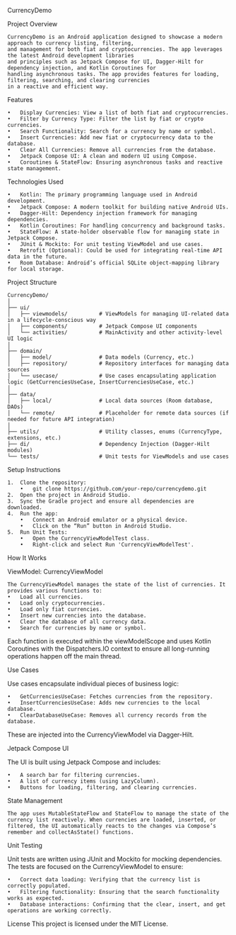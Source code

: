 CurrencyDemo

Project Overview

    CurrencyDemo is an Android application designed to showcase a modern approach to currency listing, filtering,
    and management for both fiat and cryptocurrencies. The app leverages the latest Android development libraries
    and principles such as Jetpack Compose for UI, Dagger-Hilt for dependency injection, and Kotlin Coroutines for
    handling asynchronous tasks. The app provides features for loading, filtering, searching, and clearing currencies
    in a reactive and efficient way.

Features

	•	Display Currencies: View a list of both fiat and cryptocurrencies.
	•	Filter by Currency Type: Filter the list by fiat or crypto currencies.
	•	Search Functionality: Search for a currency by name or symbol.
	•	Insert Currencies: Add new fiat or cryptocurrency data to the database.
	•	Clear All Currencies: Remove all currencies from the database.
	•	Jetpack Compose UI: A clean and modern UI using Compose.
	•	Coroutines & StateFlow: Ensuring asynchronous tasks and reactive state management.

Technologies Used

	•	Kotlin: The primary programming language used in Android development.
	•	Jetpack Compose: A modern toolkit for building native Android UIs.
	•	Dagger-Hilt: Dependency injection framework for managing dependencies.
	•	Kotlin Coroutines: For handling concurrency and background tasks.
	•	StateFlow: A state-holder observable flow for managing state in Jetpack Compose.
	•	JUnit & Mockito: For unit testing ViewModel and use cases.
	•	Retrofit (Optional): Could be used for integrating real-time API data in the future.
	•	Room Database: Android’s official SQLite object-mapping library for local storage.

Project Structure

    CurrencyDemo/
    │
    ├── ui/
    │   ├── viewmodels/          # ViewModels for managing UI-related data in a lifecycle-conscious way
    │   ├── components/          # Jetpack Compose UI components
    │   └── activities/          # MainActivity and other activity-level UI logic
    │
    ├── domain/
    │   ├── model/               # Data models (Currency, etc.)
    │   ├── repository/          # Repository interfaces for managing data sources
    │   └── usecase/             # Use cases encapsulating application logic (GetCurrenciesUseCase, InsertCurrenciesUseCase, etc.)
    │
    ├── data/
    │   ├── local/               # Local data sources (Room database, DAOs)
    │   └── remote/              # Placeholder for remote data sources (if needed for future API integration)
    │
    ├── utils/                   # Utility classes, enums (CurrencyType, extensions, etc.)
    ├── di/                      # Dependency Injection (Dagger-Hilt modules)
    └── tests/                   # Unit tests for ViewModels and use cases

Setup Instructions

    1.	Clone the repository:
        •   git clone https://github.com/your-repo/currencydemo.git
    2.	Open the project in Android Studio.
    3.	Sync the Gradle project and ensure all dependencies are downloaded.
    4.	Run the app:
        •	Connect an Android emulator or a physical device.
        •	Click on the “Run” button in Android Studio.
    5.	Run Unit Tests:
        •	Open the CurrencyViewModelTest class.
        •	Right-click and select Run 'CurrencyViewModelTest'.

How It Works

ViewModel: CurrencyViewModel
    
    The CurrencyViewModel manages the state of the list of currencies. It provides various functions to:
	•	Load all currencies.
	•	Load only cryptocurrencies.
	•	Load only fiat currencies.
	•	Insert new currencies into the database.
	•	Clear the database of all currency data.
	•	Search for currencies by name or symbol.

Each function is executed within the viewModelScope and uses Kotlin Coroutines with the Dispatchers.IO context to ensure all long-running operations happen off the main thread.

Use Cases

Use cases encapsulate individual pieces of business logic:

	•	GetCurrenciesUseCase: Fetches currencies from the repository.
	•	InsertCurrenciesUseCase: Adds new currencies to the local database.
	•	ClearDatabaseUseCase: Removes all currency records from the database.

These are injected into the CurrencyViewModel via Dagger-Hilt.

Jetpack Compose UI

The UI is built using Jetpack Compose and includes:

	•	A search bar for filtering currencies.
	•	A list of currency items (using LazyColumn).
	•	Buttons for loading, filtering, and clearing currencies.

State Management
    
    The app uses MutableStateFlow and StateFlow to manage the state of the currency list reactively. When currencies are loaded, inserted, or filtered, the UI automatically reacts to the changes via Compose’s remember and collectAsState() functions.

Unit Testing

Unit tests are written using JUnit and Mockito for mocking dependencies. The tests are focused on the CurrencyViewModel to ensure:

	•	Correct data loading: Verifying that the currency list is correctly populated.
	•	Filtering functionality: Ensuring that the search functionality works as expected.
	•	Database interactions: Confirming that the clear, insert, and get operations are working correctly.

License
    This project is licensed under the MIT License.